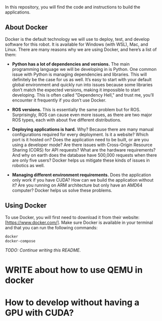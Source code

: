 
In this repository, you will find the code and instructions to build the applications.

## About Docker

Docker is the default technology we will use to deploy, test, and develop software for this robot. It is available for Windows (with WSL), Mac, and Linux. There are many reasons why we are using Docker, and here’s a list of them:

- **Python has a lot of dependencies and versions.** The main programming language we will be developing in is Python. One common issue with Python is managing dependencies and libraries. This will definitely be the case for us as well. It’s easy to start with your default global environment and quickly run into issues because some libraries don’t match the expected versions, making it impossible to start developing. This is often called "Dependency Hell," and trust me, you’ll encounter it frequently if you don’t use Docker.

- **ROS versions.** This is essentially the same problem but for ROS. Surprisingly, ROS can cause even more issues, as there are two major ROS types, each with about five different distributions.

- **Deploying applications is hard.** Why? Because there are many manual configurations required for every deployment. Is it a website? Which port is it hosted on? Does the application need to be built, or are you using a developer mode? Are there issues with Cross-Origin Resource Sharing (CORS) for API requests? What are the hardware requirements? And why on earth does the database have 500,000 requests when there are only five users? Docker helps us mitigate these kinds of issues in robotics as well.

- **Managing different environment requirements.** Does the application only work if you have CUDA? How can we build the application without it? Are you running on ARM architecture but only have an AMD64 computer? Docker helps us solve these problems.

## Using Docker

To use Docker, you will first need to download it from their website: [https://www.docker.com/]. Make sure Docker is available in your terminal and that you can run the following commands:

```bash
docker
docker-compose
```

*TODO: Continue writing this README.*


# WRITE about how to use QEMU in docker


# How to develop without having a GPU with CUDA?


